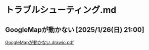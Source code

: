 # トラブルシューティング.md

## GoogleMapが動かない [2025/1/26(日) 21:00]
[GoogleMapが動かない.drawio.pdf](https://github.com/171RR/GoogleFitbit/blob/277ece62b040cb3dccdcf806f2e30cd0cb5d65c1/%E3%83%88%E3%83%A9%E3%83%96%E3%83%AB%E3%82%B7%E3%83%A5%E3%83%BC%E3%83%86%E3%82%A3%E3%83%B3%E3%82%B0/GoogleMap%E3%81%8C%E5%8B%95%E3%81%8B%E3%81%AA%E3%81%84/GoogleMap%E3%81%8C%E5%8B%95%E3%81%8B%E3%81%AA%E3%81%84.drawio.pdf)
